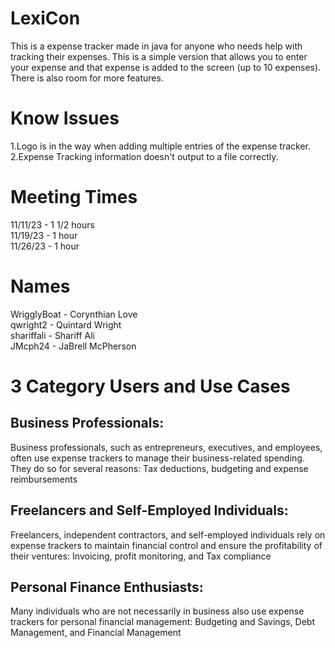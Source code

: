 # LexiCon 
This is a expense tracker made in java for anyone who needs help with tracking their expenses. This is a simple version that allows you to enter your expense and that expense is added to the screen (up to 10 expenses). There is also room for more features.

# Know Issues
1.Logo is in the way when adding multiple entries of the expense tracker. <br>
2.Expense Tracking information doesn't output to a file correctly. <br>

# Meeting Times
11/11/23 - 1 1/2 hours <br>
11/19/23 - 1 hour <br>
11/26/23 - 1 hour <br>

# Names
WrigglyBoat - Corynthian Love <br>
qwright2 - Quintard Wright <br>
shariffali - Shariff Ali <br>
JMcph24 - JaBrell McPherson <br>

# 3 Category Users and Use Cases
## Business Professionals:
Business professionals, such as entrepreneurs, executives, and employees, often use expense trackers to manage their business-related spending. They do so for several reasons: Tax deductions, budgeting and expense reimbursements 
## Freelancers and Self-Employed Individuals:
Freelancers, independent contractors, and self-employed individuals rely on expense trackers to maintain financial control and ensure the profitability of their ventures: Invoicing, profit monitoring, and Tax compliance 
## Personal Finance Enthusiasts:
Many individuals who are not necessarily in business also use expense trackers for personal financial management: Budgeting and Savings, Debt Management, and Financial Management
